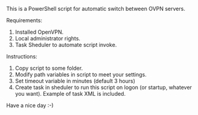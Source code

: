 This is a PowerShell script for automatic switch between OVPN servers.

Requirements:

1. Installed OpenVPN.
2. Local administrator rights.
3. Task Sheduler to automate script invoke.

Instructions:

1. Copy script to some folder.
2. Modify path variables in script to meet your settings.
3. Set timeout variable in minutes (default 3 hours)
4. Create task in sheduler to run this script on logon (or startup, whatever you want). Example of task XML is included.

Have a nice day :-)
